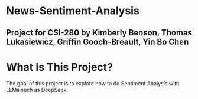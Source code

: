 # News-Sentiment-Analysis
## Project for CSI-280 by Kimberly Benson, Thomas Lukasiewicz, Griffin Gooch-Breault, Yin Bo Chen

# What Is This Project?

The goal of this project is to explore how to do Sentiment Analysis with LLMs such as DeepSeek.
